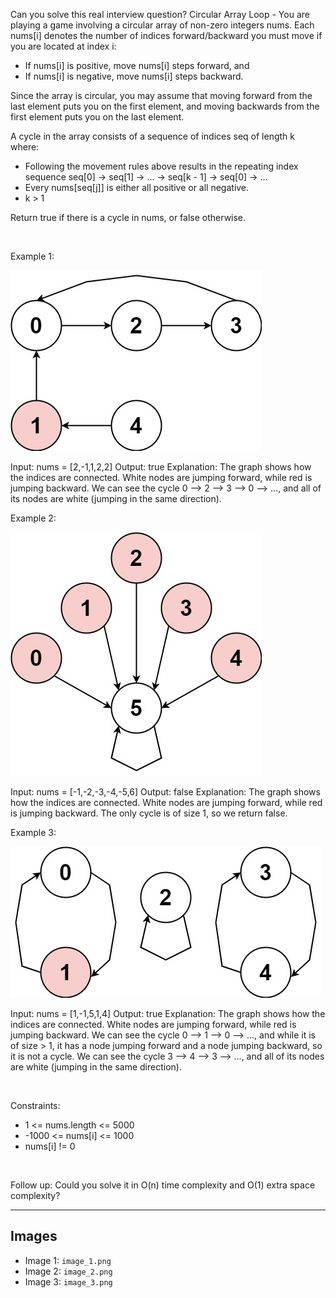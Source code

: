 Can you solve this real interview question? Circular Array Loop - You are playing a game involving a circular array of non-zero integers nums. Each nums[i] denotes the number of indices forward/backward you must move if you are located at index i:

 * If nums[i] is positive, move nums[i] steps forward, and
 * If nums[i] is negative, move nums[i] steps backward.

Since the array is circular, you may assume that moving forward from the last element puts you on the first element, and moving backwards from the first element puts you on the last element.

A cycle in the array consists of a sequence of indices seq of length k where:

 * Following the movement rules above results in the repeating index sequence seq[0] -> seq[1] -> ... -> seq[k - 1] -> seq[0] -> ...
 * Every nums[seq[j]] is either all positive or all negative.
 * k > 1

Return true if there is a cycle in nums, or false otherwise.

 

Example 1:

![Example 1](./image_1.png)


Input: nums = [2,-1,1,2,2]
Output: true
Explanation: The graph shows how the indices are connected. White nodes are jumping forward, while red is jumping backward.
We can see the cycle 0 --> 2 --> 3 --> 0 --> ..., and all of its nodes are white (jumping in the same direction).


Example 2:

![Example 2](./image_2.png)


Input: nums = [-1,-2,-3,-4,-5,6]
Output: false
Explanation: The graph shows how the indices are connected. White nodes are jumping forward, while red is jumping backward.
The only cycle is of size 1, so we return false.


Example 3:

![Example 3](./image_3.png)


Input: nums = [1,-1,5,1,4]
Output: true
Explanation: The graph shows how the indices are connected. White nodes are jumping forward, while red is jumping backward.
We can see the cycle 0 --> 1 --> 0 --> ..., and while it is of size > 1, it has a node jumping forward and a node jumping backward, so it is not a cycle.
We can see the cycle 3 --> 4 --> 3 --> ..., and all of its nodes are white (jumping in the same direction).


 

Constraints:

 * 1 <= nums.length <= 5000
 * -1000 <= nums[i] <= 1000
 * nums[i] != 0

 

Follow up: Could you solve it in O(n) time complexity and O(1) extra space complexity?

---

## Images

- Image 1: `image_1.png`
- Image 2: `image_2.png`
- Image 3: `image_3.png`
